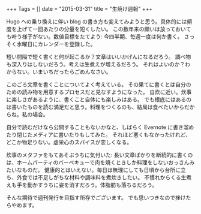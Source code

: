 +++
Tags = []
date = "2015-03-31"
title = "生焼け週報"
+++

Hugo への乗り換えに伴い blog の書き方も変えてみようと思う。具体的には頻度を上げて一回あたりの分量を短くしたい。
この数年来の願いは放っておいても叶う様子がない。数値目標をたてよう: 今四半期、毎週一度は何か書く。
さっそく水曜日にカレンダーを登録した。

短い間隔で短く書くと何が起こるか？文章はいいかげんになるだろう。
調べ物も深入りはしないだろう。考えは生煮えが増えるだろう。
それはよいのか？わからない。いまいちだったらごめんなさい。

このごろ文章を書くことについてよく考えている。
その果てに書くとは自分のための読み物を用意するプロセスだと見なすようになった。
自炊に近い。炊事に楽しさがあるように、書くこと自体にも楽しみはある。
でも根底にはあるのは書いたものを読む満足だと思う。料理をつくるのも、結局は食べたいからだからね。私の場合。

自分で読むだけなら公開することもないかなと、しばらく Evernote に書き溜めたり閉じたメディアに書いたりもしてみた。
それほど悪くもなかったけれど、どこか物足りない。虚栄心のスパイスが恋しくなる。

炊事のメタファをもてあそぶうちに気付いた:
長い文章ばかりを断続的に書くのは、ホームパーティのバーベキューで肉を焼くときしか料理をしないおっさんみたいなものだ。
健康的とはいえない。毎日は無理にしても日頃から台所に立ち、外食では不足しがちな材料や調味料を煮炊きしたい。
不慣れからくる生煮えも手を動かすうちに姿を消すだろう。体脂肪も落ちるだろう。

そんな期待で週刊発行を目指す所存でございます。
でも思いつきなので挫けたらやめます。
